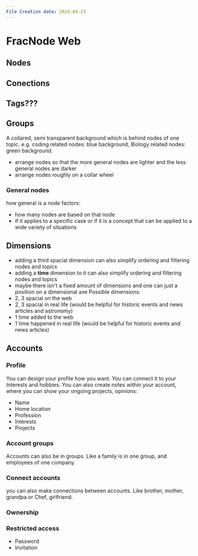 ```yaml
---
File Creation date: 2024-04-23
---
```

# FracNode Web
## Nodes
## Conections
## Tags???
## Groups
A collared, semi transparent background which is behind nodes of one topic. e.g. coding related nodes: blue background, Biology related nodes: green background.
- arrange nodes so that the more general nodes are lighter and the less general nodes are darker
- arrange nodes roughly on a collar wheel 
### General nodes
how general is a node
factors:
- how many nodes are based on that node
- if it applies to a specific case or if it is a concept that can be applied to a wide variety of situations
## Dimensions
- adding a third spacial dimension can also simplify ordering and filtering nodes and topics
- adding a **time** dimension to it can also simplify ordering and filtering nodes and topics
- maybe there isn't a fixed amount of dimensions and one can just a position on a dimensional axe
Possible dimensions:
- 2, 3 spacial on the web
- 2, 3 spacial in real life (would be helpful for historic events and news articles and astronomy)
- 1 time added to the web
- 1 time happened in real life (would be helpful for historic events and news articles)
## Accounts
### Profile
You can design your profile how you want. You can connect it to your Interests and hobbies. You can also create notes within your account, where you can show your ongoing projects, opinions:
- Name
- Home location
- Profession
- Interests
- Projects
### Account groups
Accounts can also be in groups. Like a family is in one group, and employees of one company.
### Connect accounts 
you can also make connections between accounts. Like brother, mother, grandpa or Chef, girlfriend.
### Ownership
### Restricted access 
- Password
- Invitation